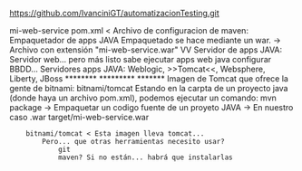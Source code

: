 https://github.com/IvanciniGT/automatizacionTesting.git

mi-web-service
                pom.xml < Archivo de configuracion de maven: Empaquetador de apps JAVA
                    Empaquetado se hace mediante un war.
                        -> Archivo con extensión "mi-web-service.war"
                                VV
                            Servidor de apps JAVA: Servidor web... pero más listo
                                                                    sabe ejecutar apps web java
                                                                        configurar BBDD...
                                Servidores apps JAVA: Weblogic, >>Tomcat<<, Websphere, Liberty, JBoss
                                                      ********              *********  *******
                                Imagen de Tomcat que ofrece la gente de bitnami: bitnami/tomcat
    Estando en la carpta de un proyecto java (donde haya un archivo pom.xml), podemos ejecutar un comando:
        mvn package -> Empaquetar un codigo fuente de un proyeto JAVA -> En nuestro caso .war
                        target/mi-web-service.war
        
        bitnami/tomcat < Esta imagen lleva tomcat...
            Pero... que otras herramientas necesito usar?
                git
                maven? Si no están... habrá que instalarlas